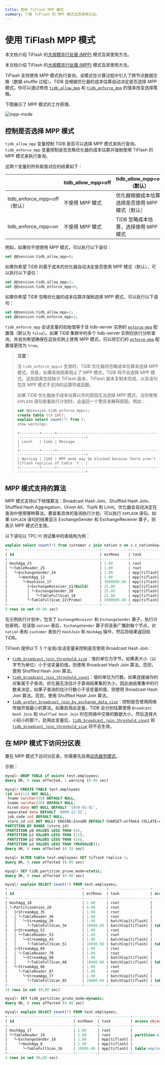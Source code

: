 ```yaml
---
title: 使用 TiFlash MPP 模式
summary: 了解 TiFlash 的 MPP 模式及其使用方法。
---
```


# 使用 TiFlash MPP 模式

<CustomContent platform="tidb">

本文档介绍 TiFlash 的[大规模并行处理 (MPP)](/glossary.md#mpp) 模式及其使用方法。

</CustomContent>

<CustomContent platform="tidb-cloud">

本文档介绍 TiFlash 的[大规模并行处理 (MPP)](/tidb-cloud/tidb-cloud-glossary.md#mpp) 模式及其使用方法。

</CustomContent>

TiFlash 支持使用 MPP 模式执行查询，该模式在计算过程中引入了跨节点数据交换（数据 shuffle 过程）。TiDB 会根据优化器的成本估算自动决定是否选择 MPP 模式。你可以通过修改 [`tidb_allow_mpp`](/system-variables.md#tidb_allow_mpp-new-in-v50) 和 [`tidb_enforce_mpp`](/system-variables.md#tidb_enforce_mpp-new-in-v51) 的值来改变选择策略。

下图展示了 MPP 模式的工作原理。

![mpp-mode](https://docs-download.pingcap.com/media/images/docs/tiflash/tiflash-mpp.png)

## 控制是否选择 MPP 模式

`tidb_allow_mpp` 变量控制 TiDB 是否可以选择 MPP 模式来执行查询。`tidb_enforce_mpp` 变量控制是否忽略优化器的成本估算并强制使用 TiFlash 的 MPP 模式来执行查询。

这两个变量的所有取值对应的结果如下：

|                        | tidb_allow_mpp=off | tidb_allow_mpp=on（默认）              |
| ---------------------- | -------------------- | -------------------------------- |
| tidb_enforce_mpp=off（默认） | 不使用 MPP 模式 | 优化器根据成本估算选择是否使用 MPP 模式（默认）|
| tidb_enforce_mpp=on  | 不使用 MPP 模式   | TiDB 忽略成本估算，选择使用 MPP 模式      |

例如，如果你不想使用 MPP 模式，可以执行以下语句：


```sql
set @@session.tidb_allow_mpp=0;
```

如果你希望 TiDB 的基于成本的优化器自动决定是否使用 MPP 模式（默认），可以执行以下语句：


```sql
set @@session.tidb_allow_mpp=1;
set @@session.tidb_enforce_mpp=0;
```

如果你希望 TiDB 忽略优化器的成本估算并强制选择 MPP 模式，可以执行以下语句：


```sql
set @@session.tidb_allow_mpp=1;
set @@session.tidb_enforce_mpp=1;
```

<CustomContent platform="tidb">

`tidb_enforce_mpp` 会话变量的初始值等于该 tidb-server 实例的 [`enforce-mpp`](/tidb-configuration-file.md#enforce-mpp) 配置值（默认为 `false`）。如果 TiDB 集群中的多个 tidb-server 实例仅执行分析查询，并且你希望确保在这些实例上使用 MPP 模式，可以将它们的 [`enforce-mpp`](/tidb-configuration-file.md#enforce-mpp) 配置值更改为 `true`。

</CustomContent>

> **注意：**
>
> 当 `tidb_enforce_mpp=1` 生效时，TiDB 优化器将忽略成本估算来选择 MPP 模式。但是，如果其他因素阻止了 MPP 模式，TiDB 将不会选择 MPP 模式。这些因素包括缺少 TiFlash 副本、TiFlash 副本复制未完成，以及语句包含 MPP 模式不支持的运算符或函数。
>
> 如果 TiDB 优化器由于成本估算以外的原因无法选择 MPP 模式，当你使用 `EXPLAIN` 语句查看执行计划时，会返回一个警告来解释原因。例如：
>
> ```sql
> set @@session.tidb_enforce_mpp=1;
> create table t(a int);
> explain select count(*) from t;
> show warnings;
> ```
>
> ```
> +---------+------+-----------------------------------------------------------------------------+
> | Level   | Code | Message                                                                     |
> +---------+------+-----------------------------------------------------------------------------+
> | Warning | 1105 | MPP mode may be blocked because there aren't tiflash replicas of table `t`. |
> +---------+------+-----------------------------------------------------------------------------+
> ```

## MPP 模式支持的算法

MPP 模式支持以下物理算法：Broadcast Hash Join、Shuffled Hash Join、Shuffled Hash Aggregation、Union All、TopN 和 Limit。优化器会自动决定在查询中使用哪种算法。要查看具体的查询执行计划，可以执行 `EXPLAIN` 语句。如果 `EXPLAIN` 语句的结果显示 ExchangeSender 和 ExchangeReceiver 算子，则表示 MPP 模式已生效。

以下语句以 TPC-H 测试集中的表结构为例：

```sql
explain select count(*) from customer c join nation n on c.c_nationkey=n.n_nationkey;
+------------------------------------------+------------+--------------+---------------+----------------------------------------------------------------------------+
| id                                       | estRows    | task         | access object | operator info                                                              |
+------------------------------------------+------------+--------------+---------------+----------------------------------------------------------------------------+
| HashAgg_23                               | 1.00       | root         |               | funcs:count(Column#16)->Column#15                                          |
| └─TableReader_25                         | 1.00       | root         |               | data:ExchangeSender_24                                                     |
|   └─ExchangeSender_24                    | 1.00       | mpp[tiflash] |               | ExchangeType: PassThrough                                                  |
|     └─HashAgg_12                         | 1.00       | mpp[tiflash] |               | funcs:count(1)->Column#16                                                  |
|       └─HashJoin_17                      | 3000000.00 | mpp[tiflash] |               | inner join, equal:[eq(tpch.nation.n_nationkey, tpch.customer.c_nationkey)] |
|         ├─ExchangeReceiver_21(Build)     | 25.00      | mpp[tiflash] |               |                                                                            |
|         │ └─ExchangeSender_20            | 25.00      | mpp[tiflash] |               | ExchangeType: Broadcast                                                    |
|         │   └─TableFullScan_18           | 25.00      | mpp[tiflash] | table:n       | keep order:false                                                           |
|         └─TableFullScan_22(Probe)        | 3000000.00 | mpp[tiflash] | table:c       | keep order:false                                                           |
+------------------------------------------+------------+--------------+---------------+----------------------------------------------------------------------------+
9 rows in set (0.00 sec)
```

在示例执行计划中，包含了 `ExchangeReceiver` 和 `ExchangeSender` 算子。执行计划表明，在读取 `nation` 表后，`ExchangeSender` 算子将该表广播到每个节点，对 `nation` 表和 `customer` 表执行 `HashJoin` 和 `HashAgg` 操作，然后将结果返回给 TiDB。

TiFlash 提供以下 3 个全局/会话变量来控制是否使用 Broadcast Hash Join：

- [`tidb_broadcast_join_threshold_size`](/system-variables.md#tidb_broadcast_join_threshold_size-new-in-v50)：值的单位为字节。如果表大小（以字节为单位）小于该变量的值，则使用 Broadcast Hash Join 算法。否则，使用 Shuffled Hash Join 算法。
- [`tidb_broadcast_join_threshold_count`](/system-variables.md#tidb_broadcast_join_threshold_count-new-in-v50)：值的单位为行数。如果连接操作的对象属于子查询，优化器无法估计子查询结果集的大小，因此由结果集中的行数来决定。如果子查询的估计行数小于该变量的值，则使用 Broadcast Hash Join 算法。否则，使用 Shuffled Hash Join 算法。
- [`tidb_prefer_broadcast_join_by_exchange_data_size`](/system-variables.md#tidb_prefer_broadcast_join_by_exchange_data_size-new-in-v710)：控制是否使用网络传输开销最小的算法。如果启用此变量，TiDB 会分别估算使用 `Broadcast Hash Join` 和 `Shuffled Hash Join` 时在网络中交换的数据大小，然后选择大小较小的那个。启用此变量后，[`tidb_broadcast_join_threshold_count`](/system-variables.md#tidb_broadcast_join_threshold_count-new-in-v50) 和 [`tidb_broadcast_join_threshold_size`](/system-variables.md#tidb_broadcast_join_threshold_size-new-in-v50) 将不会生效。

## 在 MPP 模式下访问分区表

要在 MPP 模式下访问分区表，你需要先启用[动态裁剪模式](https://docs.pingcap.com/tidb/stable/partitioned-table#dynamic-pruning-mode)。

示例：

```sql
mysql> DROP TABLE if exists test.employees;
Query OK, 0 rows affected, 1 warning (0.00 sec)

mysql> CREATE TABLE test.employees
(id int(11) NOT NULL,
 fname varchar(30) DEFAULT NULL,
 lname varchar(30) DEFAULT NULL,
 hired date NOT NULL DEFAULT '1970-01-01',
 separated date DEFAULT '9999-12-31',
 job_code int DEFAULT NULL,
 store_id int NOT NULL) ENGINE=InnoDB DEFAULT CHARSET=utf8mb4 COLLATE=utf8mb4_bin
PARTITION BY RANGE (store_id)
(PARTITION p0 VALUES LESS THAN (6),
 PARTITION p1 VALUES LESS THAN (11),
 PARTITION p2 VALUES LESS THAN (16),
 PARTITION p3 VALUES LESS THAN (MAXVALUE));
Query OK, 0 rows affected (0.10 sec)

mysql> ALTER table test.employees SET tiflash replica 1;
Query OK, 0 rows affected (0.09 sec)

mysql> SET tidb_partition_prune_mode=static;
Query OK, 0 rows affected (0.00 sec)

mysql> explain SELECT count(*) FROM test.employees;
+----------------------------------+----------+-------------------+-------------------------------+-----------------------------------+
| id                               | estRows  | task              | access object                 | operator info                     |
+----------------------------------+----------+-------------------+-------------------------------+-----------------------------------+
| HashAgg_18                       | 1.00     | root              |                               | funcs:count(Column#10)->Column#9  |
| └─PartitionUnion_20              | 4.00     | root              |                               |                                   |
|   ├─StreamAgg_35                 | 1.00     | root              |                               | funcs:count(Column#12)->Column#10 |
|   │ └─TableReader_36             | 1.00     | root              |                               | data:StreamAgg_26                 |
|   │   └─StreamAgg_26             | 1.00     | batchCop[tiflash] |                               | funcs:count(1)->Column#12         |
|   │     └─TableFullScan_34       | 10000.00 | batchCop[tiflash] | table:employees, partition:p0 | keep order:false, stats:pseudo    |
|   ├─StreamAgg_52                 | 1.00     | root              |                               | funcs:count(Column#14)->Column#10 |
|   │ └─TableReader_53             | 1.00     | root              |                               | data:StreamAgg_43                 |
|   │   └─StreamAgg_43             | 1.00     | batchCop[tiflash] |                               | funcs:count(1)->Column#14         |
|   │     └─TableFullScan_51       | 10000.00 | batchCop[tiflash] | table:employees, partition:p1 | keep order:false, stats:pseudo    |
|   ├─StreamAgg_69                 | 1.00     | root              |                               | funcs:count(Column#16)->Column#10 |
|   │ └─TableReader_70             | 1.00     | root              |                               | data:StreamAgg_60                 |
|   │   └─StreamAgg_60             | 1.00     | batchCop[tiflash] |                               | funcs:count(1)->Column#16         |
|   │     └─TableFullScan_68       | 10000.00 | batchCop[tiflash] | table:employees, partition:p2 | keep order:false, stats:pseudo    |
|   └─StreamAgg_86                 | 1.00     | root              |                               | funcs:count(Column#18)->Column#10 |
|     └─TableReader_87             | 1.00     | root              |                               | data:StreamAgg_77                 |
|       └─StreamAgg_77             | 1.00     | batchCop[tiflash] |                               | funcs:count(1)->Column#18         |
|         └─TableFullScan_85       | 10000.00 | batchCop[tiflash] | table:employees, partition:p3 | keep order:false, stats:pseudo    |
+----------------------------------+----------+-------------------+-------------------------------+-----------------------------------+
18 rows in set (0,00 sec)

mysql> SET tidb_partition_prune_mode=dynamic;
Query OK, 0 rows affected (0.00 sec)

mysql> explain SELECT count(*) FROM test.employees;
+------------------------------+----------+--------------+-----------------+---------------------------------------------------------+
| id                           | estRows  | task         | access object   | operator info                                           |
+------------------------------+----------+--------------+-----------------+---------------------------------------------------------+
| HashAgg_17                   | 1.00     | root         |                 | funcs:count(Column#11)->Column#9                        |
| └─TableReader_19             | 1.00     | root         | partition:all   | data:ExchangeSender_18                                  |
|   └─ExchangeSender_18        | 1.00     | mpp[tiflash] |                 | ExchangeType: PassThrough                               |
|     └─HashAgg_8              | 1.00     | mpp[tiflash] |                 | funcs:count(1)->Column#11                               |
|       └─TableFullScan_16     | 10000.00 | mpp[tiflash] | table:employees | keep order:false, stats:pseudo, PartitionTableScan:true |
+------------------------------+----------+--------------+-----------------+---------------------------------------------------------+
5 rows in set (0,00 sec)
```
